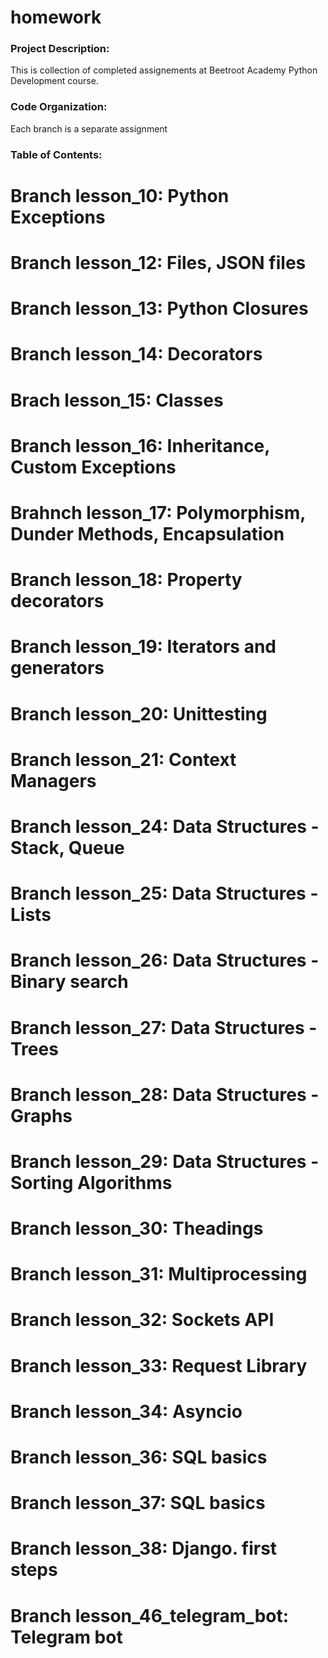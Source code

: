 # homework

### Project Description:
This is collection of completed assignements at Beetroot Academy Python Development course.

### Code Organization:
Each branch is a separate assignment

### Table of Contents:
# Branch lesson_10: Python Exceptions
# Branch lesson_12: Files, JSON files
# Branch lesson_13: Python Closures
# Branch lesson_14: Decorators
# Brach lesson_15: Classes
# Branch lesson_16: Inheritance, Custom Exceptions
# Brahnch lesson_17: Polymorphism, Dunder Methods, Encapsulation
# Branch lesson_18: Property decorators
# Branch lesson_19: Iterators and generators
# Branch lesson_20: Unittesting
# Branch lesson_21: Context Managers
# Branch lesson_24: Data Structures - Stack, Queue
# Branch lesson_25: Data Structures - Lists
# Branch lesson_26: Data Structures - Binary search
# Branch lesson_27: Data Structures - Trees
# Branch lesson_28: Data Structures - Graphs
# Branch lesson_29: Data Structures - Sorting Algorithms
# Branch lesson_30: Theadings
# Branch lesson_31: Multiprocessing
# Branch lesson_32: Sockets API
# Branch lesson_33: Request Library
# Branch lesson_34: Asyncio
# Branch lesson_36: SQL basics
# Branch lesson_37: SQL basics
# Branch lesson_38: Django. first steps
# Branch lesson_46_telegram_bot: Telegram bot




